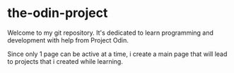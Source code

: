 # the-odin-project

Welcome to my git repository. It's dedicated to learn programming and development with help from Project Odin.

Since only 1 page can be active at a time, i create a main page that will lead to projects that i created while learning.
